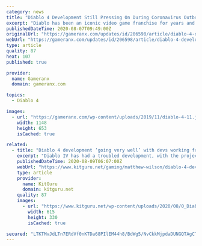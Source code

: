 ```yaml
---
category: news
title: "Diablo 4 Development Still Pressing On During Coronavirus Outbreak"
excerpt: "Diablo has been an iconic video game franchise for years and fans were incredibly eager to see Diablo 4 get announced. The video game development process has been in full swing with Rod Fergusson ..."
publishedDateTime: 2020-08-07T09:49:00Z
originalUrl: "https://gameranx.com/updates/id/206598/article/diablo-4-development-still-pressing-on-during-coronavirus-outbreak/"
webUrl: "https://gameranx.com/updates/id/206598/article/diablo-4-development-still-pressing-on-during-coronavirus-outbreak/"
type: article
quality: 87
heat: 107
published: true

provider:
  name: Gameranx
  domain: gameranx.com

topics:
  - Diablo 4

images:
  - url: "https://gameranx.com/wp-content/uploads/2019/11/diablo-4-11.jpg"
    width: 1148
    height: 653
    isCached: true

related:
  - title: "Diablo 4 development ‘going very well’ with devs working from home"
    excerpt: "Diablo IV has had a troubled development, with the project being rebooted several times. This time around though, Blizzard seems determined to finish and ship the game and has even began showing it ..."
    publishedDateTime: 2020-08-09T06:07:00Z
    webUrl: "https://www.kitguru.net/gaming/matthew-wilson/diablo-4-development-going-very-well-with-devs-working-from-home/"
    type: article
    provider:
      name: KitGuru
      domain: kitguru.net
    quality: 87
    images:
      - url: "https://www.kitguru.net/wp-content/uploads/2020/08/0_Diablo-4-615x330.jpg"
        width: 615
        height: 330
        isCached: true

secured: "LTKTMvJdLTn7ERdVf0nKTDa68PIlEM44h8/BdWg5/NvCkkMjpdaDUNGQTAgCTUqp4D2J0f/9QuZdAURZHkBHK9a6TpsyJZrbOt40IEmVmIrfwT8D6HB/otroB7C1h1YlW3XgAiy/wE55xl7E36bXE6ovqDObkIuSNCZr9TkvbQatATi67R0TNkuc+D+wLHWo0lMahsGzgVICiM7LgSIGoqDThQIaWNGssRfF0w1I28O61vmVcfv15rLGuEj+FUJm9JraSwZu/pj7MBqEu4reZkMuPIUmfE1Ffi6psG/8M/39fUcnCDKktTZfJDuSvMXtLIjYB8Z2p+TqXUABktv8F01O6Kdw8oYMT75HGrSqLm8=;X4tUgRzRxz7V6uIkJnYAYw=="
---
```


